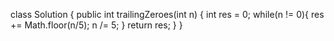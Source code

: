 class Solution {
    public int trailingZeroes(int n) {
        int res = 0;
        while(n != 0){
            res += Math.floor(n/5);
            n /= 5;
        }
        return res;
    }
}
